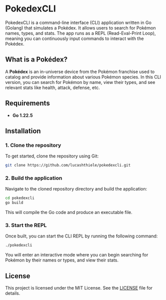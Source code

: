 # PokedexCLI

PokedexCLI is a command-line interface (CLI) application written in Go (Golang) that simulates a Pokédex. It allows users to search for Pokémon names, types, and stats. The app runs as a REPL (Read-Eval-Print Loop), meaning you can continuously input commands to interact with the Pokédex.

## What is a Pokédex?

A **Pokédex** is an in-universe device from the Pokémon franchise used to catalog and provide information about various Pokémon species. In this CLI version, you can search for Pokémon by name, view their types, and see relevant stats like health, attack, defense, etc.

## Requirements

- **Go 1.22.5**

## Installation

### 1. Clone the repository

To get started, clone the repository using Git:

```bash
git clone https://github.com/lucashthiele/pokedexcli.git
```

### 2. Build the application

Navigate to the cloned repository directory and build the application:

```bash
cd pokedexcli
go build
```

This will compile the Go code and produce an executable file.

### 3. Start the REPL

Once built, you can start the CLI REPL by running the following command:

```bash
./pokedexcli
```

You will enter an interactive mode where you can begin searching for Pokémon by their names or types, and view their stats.

## License

This project is licensed under the MIT License. See the [LICENSE](LICENSE) file for details.